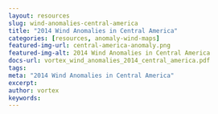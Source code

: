 ```yaml
---
layout: resources
slug: wind-anomalies-central-america
title: "2014 Wind Anomalies in Central America"
categories: [resources, anomaly-wind-maps]
featured-img-url: central-america-anomaly.png
featured-img-alt: 2014 Wind Anomalies in Central America
docs-url: vortex_wind_anomalies_2014_central_america.pdf
tags:
meta: "2014 Wind Anomalies in Central America"
excerpt: 
author: vortex
keywords: 
---
```

